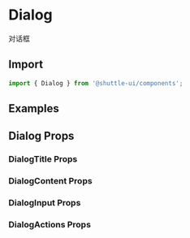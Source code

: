 ---
---

# Dialog

对话框

## Import

```jsx
import { Dialog } from '@shuttle-ui/components';
```

## Examples

## Dialog Props

### DialogTitle Props

### DialogContent Props

### DialogInput Props

### DialogActions Props
